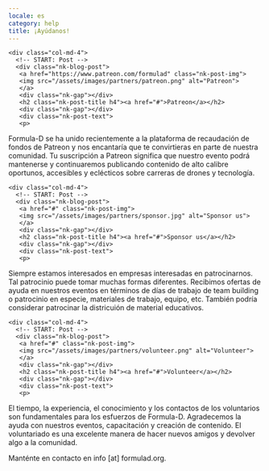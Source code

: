```yaml
---
locale: es
category: help
title: ¡Ayúdanos!
---
```


<!-- START: Posts Grid -->
<div class="nk-blog-grid">
  <div class="row">

    <div class="col-md-4">
      <!-- START: Post -->
      <div class="nk-blog-post">
       <a href="https://www.patreon.com/formulad" class="nk-post-img">
       <img src="/assets/images/partners/patreon.png" alt="Patreon">
       </a>
       <div class="nk-gap"></div>
       <h2 class="nk-post-title h4"><a href="#">Patreon</a></h2>
       <div class="nk-gap"></div>
       <div class="nk-post-text">
       <p>
Formula-D se ha unido recientemente a la plataforma de recaudación de fondos de Patreon y nos encantaría que te convirtieras en parte de nuestra comunidad.
Tu suscripción a Patreon significa que nuestro evento podrá mantenerse y continuaremos publicando contenido de alto calibre oportunos, accesibles y eclécticos sobre carreras de drones y tecnología.
       </p>
       </div>
      </div>
      <!-- END: Post -->
    </div>

    <div class="col-md-4">
      <!-- START: Post -->
      <div class="nk-blog-post">
       <a href="#" class="nk-post-img">
       <img src="/assets/images/partners/sponsor.jpg" alt="Sponsor us">
       </a>
       <div class="nk-gap"></div>
       <h2 class="nk-post-title h4"><a href="#">Sponsor us</a></h2>
       <div class="nk-gap"></div>
       <div class="nk-post-text">
       <p>
Siempre estamos interesados en empresas interesadas en patrocinarnos.
Tal patrocinio puede tomar muchas formas diferentes.
Recibimos ofertas de ayuda en nuestros eventos en términos de días de trabajo de team building o patrocinio en especie, materiales de trabajo, equipo, etc.
También podría considerar patrocinar la districuión de material educativos.
       </p>
       </div>
      </div>
      <!-- END: Post -->
    </div>

    <div class="col-md-4">
      <!-- START: Post -->
      <div class="nk-blog-post">
       <a href="#" class="nk-post-img">
       <img src="/assets/images/partners/volunteer.png" alt="Volunteer">
       </a>
       <div class="nk-gap"></div>
       <h2 class="nk-post-title h4"><a href="#">Volunteer</a></h2>
       <div class="nk-gap"></div>
       <div class="nk-post-text">
       <p>
El tiempo, la experiencia, el conocimiento y los contactos de los voluntarios son fundamentales para los esfuerzos de Formula-D.
Agradecemos la ayuda con nuestros eventos, capacitación y creación de contenido.
El voluntariado es una excelente manera de hacer nuevos amigos y devolver algo a la comunidad.
       </p>
       </div>
      </div>
      <!-- END: Post -->
    </div>

  </div>
</div>
<!-- END: Posts Grid -->

Manténte en contacto en info [at] formulad.org.
